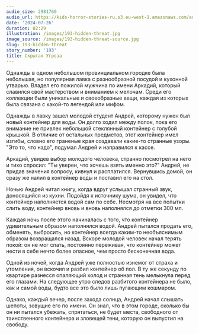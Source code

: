 ```yaml
---
audio_size: 2981760
audio_url: https://kids-horror-stories-ru.s3.eu-west-1.amazonaws.com/audio/193-hidden-threat.mp3
date: '2024-07-26'
duration: 02:29
illustration: /images/193-hidden-threat.jpg
image_source: /images/193-hidden-threat-source.jpg
slug: 193-hidden-threat
story_number: '193'
title: Скрытая Угрозa
---
```


Однажды в одном небольшом провинциальном городке была небольшая, но популярная лавка с разнообразной посудой и кухонной утварью. Владел его пожилой мужчина по имени Аркадий, который славился свой мастерством и вниманием к мелочам. Среди его коллекции были уникальные и своеобразные вещи, каждая из которых была связана с какой-то легендой или мифом. 

Однажды в лавку зашел молодой студент Андрей, которому нужен был новый контейнер для воды. Он долго ходил между полок, пока его внимание не привлек небольшой стеклянный контейнер с голубой крышкой. В отличие от остальных предметов, этот контейнер имел изгибы, словно его граненые края создавали какие-то странные узоры. "Это то, что надо", подумал Андрей и направился к кассе.

Аркадий, увидев выбор молодого человека, странно посмотрел на него и тихо спросил: "Ты уверен, что хочешь взять именно это?" Андрей, не придав значения вопросу, кивнул и расплатился. Вернувшись домой, он сразу же налил в контейнер воды и поставил его на стол.

Ночью Андрей читал книгу, когда вдруг услышал странный звук, доносящийся из кухни. Подойдя к источнику шума, он увидел, что контейнер наполняется водой сам по себе. Несмотря на все попытки слить воду, контейнер вновь и вновь наполнялся до отметки 300 мл.

Каждая ночь после этого начиналась с того, что контейнер удивительным образом наполнялся водой. Андрей пытался продать его, обменять, выбросить, но контейнер всегда каким-то необъяснимым образом возвращался назад. Вскоре молодой человек начал терять покой: он не мог спать, постоянно переживая, что контейнер может нести в себе нечто более опасное, чем просто бесконечная вода.

Одной из ночей, когда Андрей уже полностью изнемог от страха и утомления, он вскочил и разбил контейнер об пол. В ту же секунду по квартире разнесся опаляющий холод и странная тень мелькнула перед его глазами. На следующее утро следов разбитого контейнера не было, как и самой воды, будто все это было лишь пугающим кошмаром.

Однако, каждый вечер, после захода солнца, Андрей начал слышать шепоты, зовущие его по имени. Он знал, что в этом городе, сколько бы он ни пытался убежать, спрятаться, не будет места, свободного от таинственного контейнера и зловещей тени, которую он выпустил на свободу.